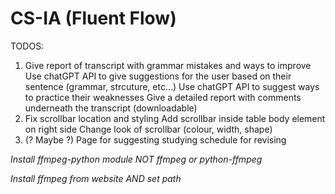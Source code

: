 # CS-IA (Fluent Flow)

TODOS:
1. Give report of transcript with grammar mistakes and ways to improve
      Use chatGPT API to give suggestions for the user based on their sentence (grammar, strcuture, etc...)
      Use chatGPT API to suggest ways to practice their weaknesses
      Give a detailed report with comments underneath the transcript (downloadable)
2. Fix scrollbar location and styling
      Add scrollbar inside table body element on right side
      Change look of scrollbar (colour, width, shape)
3. (? Maybe ?) Page for suggesting studying schedule for revising

*Install ffmpeg-python module NOT ffmpeg or python-ffmpeg*

*Install ffmpeg from website AND set path*
